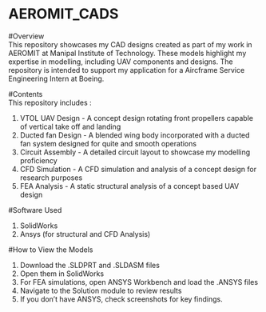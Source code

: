 # AEROMIT_CADS

#Overview  
This repository showcases my CAD designs created as part of my work in AEROMIT at Manipal Institute of Technology. These models highlight my expertise in modelling, including UAV components and designs. The repository is intended to support my application for a Aircframe Service Engineering Intern at Boeing.

#Contents  
This repository includes :

1. VTOL UAV Design - A concept design rotating front propellers capable of vertical take off and landing  
2. Ducted fan Design - A blended wing body incorporated with a ducted fan system designed for quite and smooth operations  
3. Circuit Assembly - A detailed circuit layout to showcase my modelling proficiency  
4. CFD Simulation - A CFD simulation and analysis of a concept design for research purposes  
5. FEA Analysis - A static structural analysis of a concept based UAV design  


#Software Used  
1. SolidWorks  
2. Ansys (for structural and CFD Analysis)  

#How to View the Models  
1. Download the .SLDPRT and .SLDASM files   
2. Open them in SolidWorks  
3. For FEA simulations, open ANSYS Workbench and load the .ANSYS files  
4. Navigate to the Solution module to review results  
5. If you don’t have ANSYS, check screenshots for key findings.  
